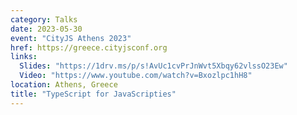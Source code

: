 ```yaml
---
category: Talks
date: 2023-05-30
event: "CityJS Athens 2023"
href: https://greece.cityjsconf.org
links:
  Slides: "https://1drv.ms/p/s!AvUc1cvPrJnWvt5Xbqy62vlssO23Ew"
  Video: "https://www.youtube.com/watch?v=Bxozlpc1hH8"
location: Athens, Greece
title: "TypeScript for JavaScripties"
---
```

